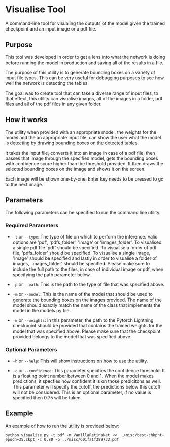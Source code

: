 # Visualise Tool

A command-line tool for visualing the outputs of the model given
the trained checkpoint and an input image or a pdf file.

## Purpose

This tool was developed in order to get a lens into what the network
is doing before running the model in production and saving all of the
results in a file.

The purpose of this utility is to generate bounding boxes on a variety
of input file types. This can be very useful for debugging purposes to
see how well the network is detecting the tables.

The goal was to create tool that can take a diverse range of input files,
to that effect, this utility can visualise images, all of the images in a
folder, pdf files and all of the pdf files in any given folder.

## How it works

The utility when provided with an appropriate model, the weights for the
model and the an appropriate input file, can show the user what the
model is detecting by drawing bounding boxes on the detected tables.

It takes the input file, converts it into an image in case of a pdf file,
then passes that image through the specified model, gets the bounding boxes
with confidence score higher than the threshold provided. It then draws
the selected bounding boxes on the image and shows it on the screen.

Each image will be shown one-by-one. Enter key needs to be pressed to go
to the next image.

## Parameters

The following parameters can be specified to run the command line utility.

### Required Parameters

- `-t` or `--type`:
The type of file on which to perform the inference. Valid options are 'pdf',
'pdfs_folder', 'image' or 'images_folder'. To visualised a single pdf file
'pdf' should be specified. To visualise a folder of pdf file, 'pdfs_folder'
should be specified. To visualise a single image, 'image' should be specified
and lastly in order to visualise a folder of images, 'images_folder' should
be specified. Please make sure to include the full path to the files, in
case of individual image or pdf, when specifying the path parameter below.

- `-p` or `--path`:
This is the path to the type of file that was specified above. 

- `-m` or `--model`:
This is the name of the model that should be used to generate the bounding
boxes on the images provided. The name of the model should exactly match
the name of the class that implements the model in the models.py file.

- `-w` or `--weights`:
In this parameter, the path to the Pytorch Lightning checkpoint should be
provided that contains the trained weights for the model that was specified
above. Please make sure that the checkpoint provided belongs to the model
that was specified above.

### Optional Parameters

- `-h` or `--help`:
This will show instructions on how to use the utility.

- `-c` or `--confidence`:
This parameter specifies the confidence threshold. It is a floating point
number between 0 and 1. When the model makes predictions, it specfies how
confident it is on those predicitons as well. This parameter will specify
the cutoff, the predictions below this cutoff will not be considered.
This is an optional parameter, if no value is specified then 0.75 will be
taken.


## Example

An example of how to run the utility is provided below:

```
python visualise.py -t pdf -m VanillaRetinaNet -w ../misc/best-chkpnt-epoch=35.ckpt -c 0.80 -p ../misc/601fa1f389733.pdf
```